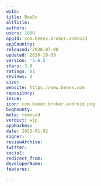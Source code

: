 ```yaml
---
wsId: 
title: BeeEx
altTitle: 
authors: 
users: 1000
appId: com.beeex.broker.android
appCountry: 
released: 2020-07-08
updated: 2020-10-09
version: '3.6.5'
stars: 3.9
ratings: 81
reviews: 3
size: 
website: https://www.beeex.com
repository: 
issue: 
icon: com.beeex.broker.android.png
bugbounty: 
meta: removed
verdict: wip
appHashes: 
date: 2023-01-02
signer: 
reviewArchive: 
twitter: 
social: 
redirect_from: 
developerName: 
features: 

---
```


